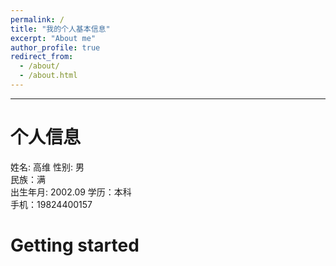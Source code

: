 ```yaml
---
permalink: /
title: "我的个人基本信息"
excerpt: "About me"
author_profile: true
redirect_from: 
  - /about/
  - /about.html
---
```



---
个人信息
======
姓名:   高维 
性别:  男   
民族：满  
出生年月: 2002.09 
学历：本科   
手机：19824400157


Getting started
======


